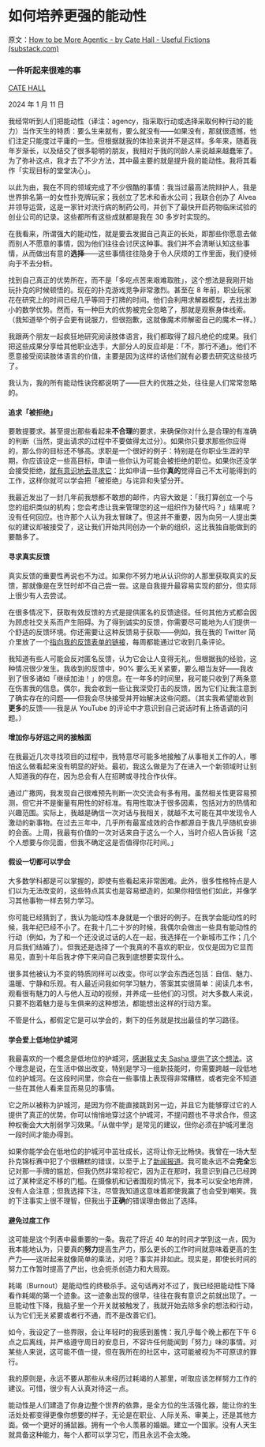 # 如何培养更强的能动性

原文：[How to be More Agentic - by Cate Hall - Useful Fictions (substack.com)](https://usefulfictions.substack.com/p/1154dba1-49f6-4feb-b091-6d4a7eefa94d)

### 一件听起来很难的事

[CATE HALL](https://substack.com/@usefulfictions)

2024 年 1 月 11 日

我经常听到人们把能动性（译注：agency，指采取行动或选择采取何种行动的能力）当作天生的特质：要么生来就有，要么就没有——如果没有，那就很遗憾，他们注定只能度过平庸的一生。但根据就我的体验来说并不是这样。多年来，随着我年岁渐长，以及结交了很多聪明的朋友，我相对于我的同龄人来说越来越蠢笨了。为了弥补这点，我才去了不少方法，其中最主要的就是提升我的能动性。我将其看作「实现目标的堂堂决心」。

以此为由，我在不同的领域完成了不少很酷的事情：我当过最高法院辩护人，我是世界排名第一的女性扑克牌玩家；我创立了艺术和香水公司；我联合创办了 Alvea 并领导运营，这是一家针对流行病的制药公司，并创下了最快开启药物临床试验的创业公司的记录。这些都所有这些成就都是我在 30 多岁时实现的。

在我看来，所谓强大的能动性，就是要去发掘自己真正的长处，即那些你愿意去做而别人不愿意的事情，因为他们往往会讨厌这种事。我们并不会清晰认知这些事情，从而做出有意的**选择**——这些事情往往隐身于令人厌烦的工作里面，我们便倾向于不去分析。

找到自己真正的优势所在，而不是「多吃点苦来艰难取胜」，这个想法是我刚开始玩扑克的时候顿悟的。现在的扑克游戏竞争非常激烈。甚至在 8 年前，职业玩家花在研究上的时间已经几乎等同于打牌的时间。他们会利用求解器模型，去找出渺小的数学优势。然而，有一种巨大的优势被完全忽略了，那就是观察身体线索。（我知道举个例子会更有说服力，但很抱歉，这就像魔术师解密自己的魔术一样。）

我跟两个朋友一起疯狂地研究阅读肢体语言，我们都取得了超凡绝伦的成果。我们把这些成果分享给其他职业选手，大部分人的反应却是：「不，那行不通」。他们不愿意接受阅读肢体语言的价值，主要是因为这样的话他们就有必要去研究这些技巧了。

我认为，我的所有能动性诀窍都说明了——巨大的优胜之处，往往是人们常常忽略的。

#### 追求「被拒绝」

要敢提要求。甚至提出那些看起来**不合理**的要求，来确保你对什么是合理的有准确的判断（当然，提出请求的过程中不要做得太过分）。如果你只要求那些你应得的，那么你的目标还不够高。求职是一个很好的例子：特别是在你职业生涯的早期，你应该设定一些高目标，申请一些你认为可能会被拒绝的职位。如果你还没学会接受拒绝，[就有意识地去寻求它](https://youtu.be/-vZXgApsPCQ?si=Rj0FbacsSp34a-W2)：比如申请一些你**真的**觉得自己不太可能得到的工作，这样你就可以学会把「被拒绝」与诧异和失望分开。

我最近发出了一封几年前我想都不敢想的邮件，内容大致是：「我打算创立一个与您的组织类似的机构；您会考虑让我来管理您的这一组织作为替代吗？」结果呢？没有任何回应。也许那个人认为我太冒昧了。但这并不重要，因为向另一人提出类似的建议却被接受了，这让我们开始共同创办一个新的组织，这比我独自能做到的要酷多了。

#### 寻求真实反馈

真实反馈的重要性再说也不为过。如果你不努力地从认识你的人那里获取真实的反馈，那就像是在烹饪时却不自己尝一尝。这是自我提升最容易实现的部分，但实际上很少有人去尝试。

在很多情况下，获取有效反馈的方式是提供匿名的反馈途径。任何其他方式都会因为顾虑社交关系而产生阻碍。为了得到诚实的反馈，你需要尽可能地为人们提供一个舒适的反馈环境。你还需要让这种反馈易于获取——例如，我在我的 Twitter 简介里放了一个[指向我的反馈表单的链接](http://shorturl.at/vxF24)，每周都能通过它收到几条评论。

我知道有些人可能会反对匿名反馈，认为它会让人变得无礼，但根据我的经验，这种情况很少发生。我收到的反馈中，90% 要么无关紧要，要么相当友好——我收到了很多诸如「继续加油！」的信息。在一年多的时间里，我可能只收到了两条意在伤害我的信息。偶尔，我会收到一些让我深受打击的反馈，因为它们让我注意到了确实存在的问题——但我会尽快接受并开始解决这些问题。（其实我希望能收到**更多**的反馈——我是从 YouTube 的评论中才意识到自己说话时有上扬语调的问题。）

#### 增加你与好运之间的接触面

在我最近几次寻找项目的过程中，我特意尽可能多地接触了从事相关工作的人，哪怕这么做看起来没有明显的好处。最初，我这么做是为了在进入一个新领域时让别人知道我的存在，因为总会有人在招聘或寻找合作伙伴。

通过广撒网，我发现自己很难预先判断一次交流会有多有用。虽然相关性更容易预测，但它并不是衡量有用性的好标准。有用性取决于很多因素，包括对方的热情和兴趣范围。实际上，我越是确信一次对话与我相关，就越不太可能在其中发现令人激动的新事物。在过去三年中，几乎所有最富成效的合作都源自于我几乎随机安排的会面。上周，我最有价值的一次对话来自于这么一个人，当时介绍人告诉我「这个人想要与你见面，但我不确定这是否值得你花时间。」

#### 假设一切都可以学会

大多数学科都是可以掌握的，即使有些看起来非常困难。此外，很多性格特点是人们以为无法改变的，这些特点其实也是容易塑造的，如果你相信他们如此，并像学习其他事物一样去努力学习。

你可能已经猜到了，我认为能动性本身就是一个很好的例子。在我学会能动性的时候，我年纪已经不小了。在我十几二十岁的时候，我偶尔会做出一些具有能动性的行动（例如，为了和一个还没说过话的人在一起，我选择在一个新城市工作；几个月后我们结婚了）。但我还是选择了一个我真的不喜欢的职业，仅仅是因为它显而易见，直到十年后我才停下来问自己我到底想要实现什么。

很多其他被认为不变的特质同样可以改变。你可以学会东西还包括：自信、魅力、温暖、宁静和乐观。有人最近问我如何学习魅力，答案其实很简单：阅读几本书，观看很有魅力的人与他人互动的视频，并养成一些他们的习惯。对大多数人来说，只要不抱着魅力是与生俱来的这种想法，都能想出这样的行动方案。

不管是什么，都假定它是可以学会的，剩下的任务就是找出最佳的学习路径。

#### 学会爱上低地位护城河

我最喜欢的一个概念是低地位的护城河，[感谢我丈夫 Sasha 提供了这个想法](https://sashachapin.substack.com/p/the-moat-of-low-status-68a)。这个理念是说，在生活中做出改变，特别是学习一组新技能时，你需要跨越一段低地位的护城河。在这段时间里，你会在一些事情上表现得非常糟糕，或者完全不知道一些在其他人看来显而易见的事情。

它之所以被称为护城河，是因为你不能直接跳到另一边，并且它为能够穿过它的人提供了真正的优势。你可以悄悄地穿过这个护城河，不提问题也不寻求合作，但这种权衡会大大削弱学习效果。「从做中学」是常见的建议，但你必须在护城河里泡一段时间才能办得到。

如果你能学会在低地位的护城河中茁壮成长，这将让你无比畅快。我曾在一场大型扑克锦标赛中犯了个很糟糕的错误，以至于上了[新闻报道](https://www.worldpokertour.com/live_update/cate-hall-returns-to-wpt-five-diamond-discusses-ups-down-and-plans-should-she-reach-final-table-main-tour-wpt-five-diamond-world-poker-classic-season-2017-2018-1-25100-200/)。我可能永远不会**完全**忘记对那一手牌的尴尬，但我仍然非常珍视它，因为正在那时，我意识到自己已经跨过了某种坚定不移的门槛。在摄像机和记者围观的情况下，我本可以安全地弃牌，没有人会注意；但我选择下注，尽管我知道这意味着即使我赢了也会受到嘲笑。我的下注事实上很不理智，但我出于**正确**的错误理由做出了选择。

#### 避免过度工作

这可能是这个列表中最重要的一条。我花了将近 40 年的时间才学到这一点，因为我本能地认为，只要真的**努力**提高生产力，那么更长的工作时间就意味着更高的生产力——这听起来就像简单的乘法，对吧？事实并非如此。现实是，即使长时间的努力工作暂时提高了产出，也会扼杀创造力和大局观。

耗竭（Burnout）是能动性的终极杀手。这句话再对不过了，我已经把能动性下降看作耗竭的第一个迹象。这一迹象出现的很早，往往在我有意识之前就出现了。一旦能动性下降，我脑子里一个开关就被触发了，我就开始去除多余的想法和行动，认为它们无关紧要或者行不通，而不是改善它们。

如今，我设定了一些界限，会让年轻时的我感到羞愧：我几乎每个晚上都在下午 6 点之后离线，并严格遵守周日的安息日，不容许任何能闻到「努力」味的事情。对某些人来说，这可能不值一提，但在我所在的社区中，这可能被视为不可原谅的罪行。

我的原则是，永远不要从那些从未经历过耗竭的人那里，听取应该怎样努力工作的建议。可惜，很少有人认真对待这一点。

能动性是人们建造了你身边整个世界的依靠，是全方位的生活强化器，能让你的生活处处都变得更像你想要的样子，无论是在职业、人际关系、审美上，还是其他方面。做一个更好的捕鼠器。拥有一个令人羡慕的婚姻。建立一个国家。没有人天生就具备这种能力，每个人都可以学习它，而且永远不会太晚。